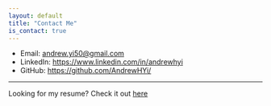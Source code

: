 ```yaml
---
layout: default
title: "Contact Me"
is_contact: true
---
```


* Email: [andrew.yi50@gmail.com](mailto:andrew.yi50@gmail.com)
* LinkedIn: <https://www.linkedin.com/in/andrewhyi>
* GitHub: <https://github.com/AndrewHYi/>
<!-- * Phone: [+1-6467840102](tel:+1-6467840102) -->

---

Looking for my resume? Check it out [here](/resume.pdf)
